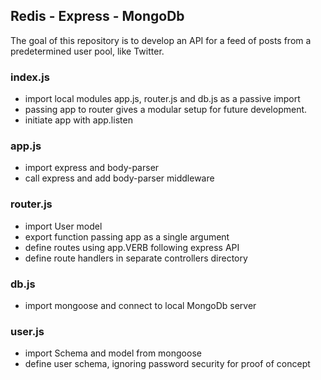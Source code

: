 ## Redis - Express - MongoDb

The goal of this repository is to develop an API for a feed of posts from a predetermined user pool, like Twitter.

### index.js

- import local modules app.js, router.js and db.js as a passive import
- passing app to router gives a modular setup for future development.
- initiate app with app.listen

### app.js

- import express and body-parser
- call express and add body-parser middleware

### router.js

- import User model
- export function passing app as a single argument
- define routes using app.VERB following express API
- define route handlers in separate controllers directory

### db.js

- import mongoose and connect to local MongoDb server

### user.js

- import Schema and model from mongoose
- define user schema, ignoring password security for proof of concept
